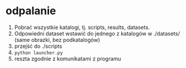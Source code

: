 # odpalanie

1. Pobrać wszystkie katalogi, tj. scripts, results, datasets.
2. Odpowiedni dataset wstawić do jednego z katalogów w ./datasets/ (same obrazki, bez podkatalogów)
3. przejść do ./scripts
4. ```python launcher.py```
5. reszta zgodnie z komunikatami z programu
